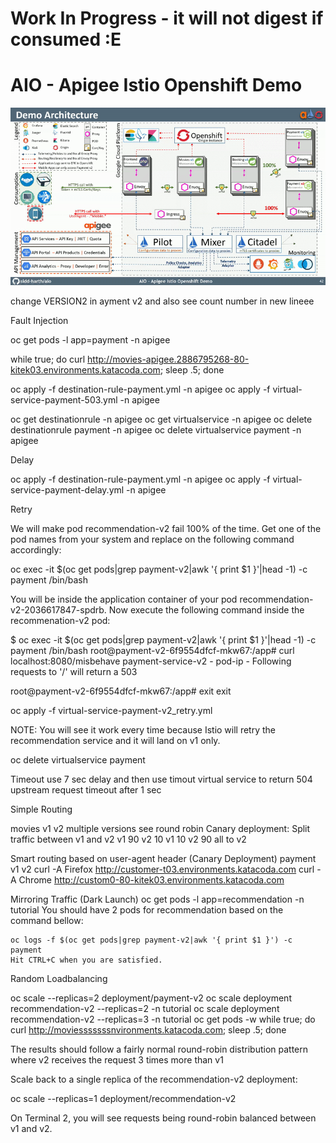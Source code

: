 # Work In Progress - it will not digest if consumed :E
# AIO - Apigee Istio Openshift Demo

![Demo Architecture](demo-architecture2.gif)

change VERSION2 in ayment v2 and also see count number in new lineee

Fault Injection

oc get pods -l app=payment -n apigee

while true; do curl http://movies-apigee.2886795268-80-kitek03.environments.katacoda.com; sleep .5; done

oc apply -f destination-rule-payment.yml -n apigee
oc apply -f virtual-service-payment-503.yml -n apigee
 
oc get destinationrule -n apigee
oc get virtualservice -n apigee
oc delete destinationrule payment -n apigee
oc delete virtualservice payment -n apigee

Delay

oc apply -f destination-rule-payment.yml -n apigee
oc apply -f virtual-service-payment-delay.yml -n apigee


Retry

We will make pod recommendation-v2 fail 100% of the time. Get one of the pod names from your system and replace on the following command accordingly:

oc exec -it $(oc get pods|grep payment-v2|awk '{ print $1 }'|head -1) -c payment /bin/bash

You will be inside the application container of your pod recommendation-v2-2036617847-spdrb. Now execute the following command inside the recommenation-v2 pod:

$ oc exec -it $(oc get pods|grep payment-v2|awk '{ print $1 }'|head -1) -c payment /bin/bash
root@payment-v2-6f9554dfcf-mkw67:/app# curl localhost:8080/misbehave
payment-service-v2 - pod-ip -  Following requests to '/' will return a 503

root@payment-v2-6f9554dfcf-mkw67:/app# exit
exit


oc apply -f virtual-service-payment-v2_retry.yml

NOTE: You will see it work every time because Istio will retry the recommendation service and it will land on v1 only.

oc delete virtualservice payment


Timeout
use 7 sec delay and then use timout virtual service to return 504 upstream request timeout after 1 sec





Simple Routing

movies v1 v2 multiple versions 
	see round robin
	Canary deployment: Split traffic between v1 and v2
		v1 90 v2 10
		v1 10 v2 90
	all to v2

Smart routing based on user-agent header (Canary Deployment)
	payment v1 v2
		curl -A Firefox http://customer-t03.environments.katacoda.com
		curl -A Chrome http://custom0-80-kitek03.environments.katacoda.com

Mirroring Traffic (Dark Launch)
	oc get pods -l app=recommendation -n tutorial
You should have 2 pods for recommendation based on the command bellow:


	oc logs -f $(oc get pods|grep payment-v2|awk '{ print $1 }') -c payment
	Hit CTRL+C when you are satisfied.




Random Loadbalancing

oc scale --replicas=2 deployment/payment-v2
oc scale deployment recommendation-v2 --replicas=2 -n tutorial
oc scale deployment recommendation-v2 --replicas=3 -n tutorial
oc get pods -w
while true; do curl http://moviesssssssnvironments.katacoda.com; sleep .5; done

The results should follow a fairly normal round-robin distribution pattern where  v2 receives the request 3 times more than v1


Scale back to a single replica of the recommendation-v2 deployment:

oc scale --replicas=1 deployment/recommendation-v2

On Terminal 2, you will see requests being round-robin balanced between v1 and v2.





